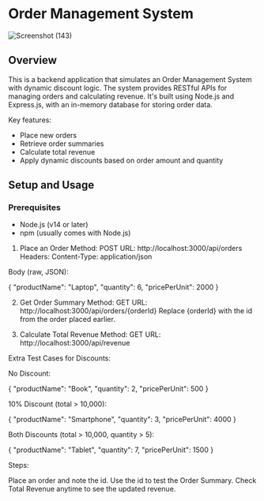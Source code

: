 # Order Management System

![Screenshot (143)](https://github.com/user-attachments/assets/8280d72e-bd42-4e48-88a6-a8ab78e16a26)


## Overview

This is a backend application that simulates an Order Management System with dynamic discount logic. The system provides RESTful APIs for managing orders and calculating revenue. It's built using Node.js and Express.js, with an in-memory database for storing order data.

Key features:
- Place new orders
- Retrieve order summaries
- Calculate total revenue
- Apply dynamic discounts based on order amount and quantity

## Setup and Usage

### Prerequisites

- Node.js (v14 or later)
- npm (usually comes with Node.js)
 

1. Place an Order
Method: POST
URL: http://localhost:3000/api/orders
Headers: Content-Type: application/json

Body (raw, JSON):

{
  "productName": "Laptop",
  "quantity": 6,
  "pricePerUnit": 2000
}


2. Get Order Summary
Method: GET
URL: http://localhost:3000/api/orders/{orderId}
Replace {orderId} with the id from the order placed earlier.


3. Calculate Total Revenue
Method: GET
URL: http://localhost:3000/api/revenue


Extra Test Cases for Discounts:


No Discount:

{
  "productName": "Book",
  "quantity": 2,
  "pricePerUnit": 500
}


10% Discount (total > 10,000):

{
  "productName": "Smartphone",
  "quantity": 3,
  "pricePerUnit": 4000
}


Both Discounts (total > 10,000, quantity > 5):

{
  "productName": "Tablet",
  "quantity": 7,
  "pricePerUnit": 1500
}


Steps:

Place an order and note the id.
Use the id to test the Order Summary.
Check Total Revenue anytime to see the updated revenue.
